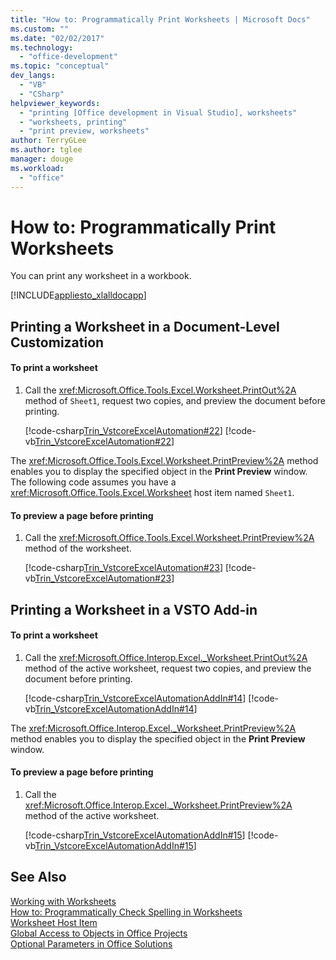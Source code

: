 ```yaml
---
title: "How to: Programmatically Print Worksheets | Microsoft Docs"
ms.custom: ""
ms.date: "02/02/2017"
ms.technology: 
  - "office-development"
ms.topic: "conceptual"
dev_langs: 
  - "VB"
  - "CSharp"
helpviewer_keywords: 
  - "printing [Office development in Visual Studio], worksheets"
  - "worksheets, printing"
  - "print preview, worksheets"
author: TerryGLee
ms.author: tglee
manager: douge
ms.workload: 
  - "office"
---
```

# How to: Programmatically Print Worksheets
  You can print any worksheet in a workbook.  
  
 [!INCLUDE[appliesto_xlalldocapp](../vsto/includes/appliesto-xlalldocapp-md.md)]  
  
## Printing a Worksheet in a Document-Level Customization  
  
#### To print a worksheet  
  
1.  Call the <xref:Microsoft.Office.Tools.Excel.Worksheet.PrintOut%2A> method of `Sheet1`, request two copies, and preview the document before printing.  
  
     [!code-csharp[Trin_VstcoreExcelAutomation#22](../vsto/codesnippet/CSharp/Trin_VstcoreExcelAutomationCS/Sheet1.cs#22)]
     [!code-vb[Trin_VstcoreExcelAutomation#22](../vsto/codesnippet/VisualBasic/Trin_VstcoreExcelAutomation/Sheet1.vb#22)]  
  
 The <xref:Microsoft.Office.Tools.Excel.Worksheet.PrintPreview%2A> method enables you to display the specified object in the **Print Preview** window. The following code assumes you have a <xref:Microsoft.Office.Tools.Excel.Worksheet> host item named `Sheet1`.  
  
#### To preview a page before printing  
  
1.  Call the <xref:Microsoft.Office.Tools.Excel.Worksheet.PrintPreview%2A> method of the worksheet.  
  
     [!code-csharp[Trin_VstcoreExcelAutomation#23](../vsto/codesnippet/CSharp/Trin_VstcoreExcelAutomationCS/Sheet1.cs#23)]
     [!code-vb[Trin_VstcoreExcelAutomation#23](../vsto/codesnippet/VisualBasic/Trin_VstcoreExcelAutomation/Sheet1.vb#23)]  
  
## Printing a Worksheet in a VSTO Add-in  
  
#### To print a worksheet  
  
1.  Call the <xref:Microsoft.Office.Interop.Excel._Worksheet.PrintOut%2A> method of the active worksheet, request two copies, and preview the document before printing.  
  
     [!code-csharp[Trin_VstcoreExcelAutomationAddIn#14](../vsto/codesnippet/CSharp/trin_vstcoreexcelautomationaddin/ThisAddIn.cs#14)]
     [!code-vb[Trin_VstcoreExcelAutomationAddIn#14](../vsto/codesnippet/VisualBasic/trin_vstcoreexcelautomationaddin/ThisAddIn.vb#14)]  
  
 The <xref:Microsoft.Office.Interop.Excel._Worksheet.PrintPreview%2A> method enables you to display the specified object in the **Print Preview** window.  
  
#### To preview a page before printing  
  
1.  Call the <xref:Microsoft.Office.Interop.Excel._Worksheet.PrintPreview%2A> method of the active worksheet.  
  
     [!code-csharp[Trin_VstcoreExcelAutomationAddIn#15](../vsto/codesnippet/CSharp/trin_vstcoreexcelautomationaddin/ThisAddIn.cs#15)]
     [!code-vb[Trin_VstcoreExcelAutomationAddIn#15](../vsto/codesnippet/VisualBasic/trin_vstcoreexcelautomationaddin/ThisAddIn.vb#15)]  
  
## See Also  
 [Working with Worksheets](../vsto/working-with-worksheets.md)   
 [How to: Programmatically Check Spelling in Worksheets](../vsto/how-to-programmatically-check-spelling-in-worksheets.md)   
 [Worksheet Host Item](../vsto/worksheet-host-item.md)   
 [Global Access to Objects in Office Projects](../vsto/global-access-to-objects-in-office-projects.md)   
 [Optional Parameters in Office Solutions](../vsto/optional-parameters-in-office-solutions.md)  
  
  